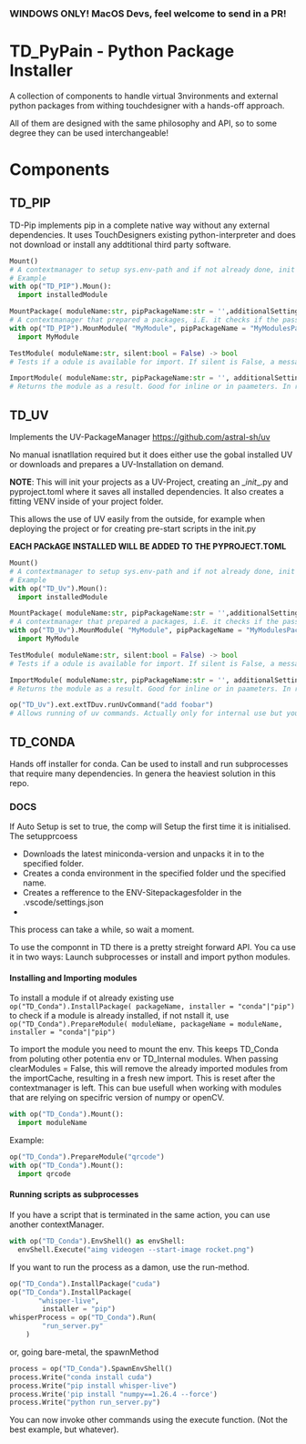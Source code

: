 ### WINDOWS ONLY! MacOS Devs, feel welcome to send in a PR!

# TD_PyPain - Python Package Installer
A collection of components to handle virtual 3nvironments and external python packages from withing touchdesigner with a hands-off approach.

All of them are designed with the same philosophy and API, so to some degree they can be used interchangeable!

# Components
## TD_PIP
TD-Pip implements pip in a complete native way without any external dependencies. It uses TouchDesigners existing python-interpreter and does not download or install any addtitional third party software.
```python
Mount()
# A contextmanager to setup sys.env-path and if not already done, init TD_PIP and make sure this happens in time.
# Example
with op("TD_PIP").Moun():
  import installedModule
```

```python
MountPackage( moduleName:str, pipPackageName:str = '',additionalSettings = [] )
# A contextmanager that prepared a packages, i.E. it checks if the passed module is already installed and will do that if the test fails.
with op("TD_PIP").MounModule( "MyModule", pipPackageName = "MyModulesPackage" ):
  import MyModule
```

```python
TestModule( moduleName:str, silent:bool = False) -> bool
# Tests if a odule is available for import. If silent is False, a messagebox will pop up.
```

```python
ImportModule( moduleName:str, pipPackageName:str = '', additionalSettings:List[str]=[] ) -> Module
# Returns the module as a result. Good for inline or in paameters. In regular code, use ContextManager
```

## TD_UV
Implements the UV-PackageManager https://github.com/astral-sh/uv

No manual isnatllation required but it does either use the gobal installed UV or downloads and prepares a UV-Installation on demand.

__NOTE__: This will init your projects as a UV-Project, creating an \__init__.py and pyproject.toml where it saves all installed dependencies. It also creates a fitting VENV inside of your project folder.

This allows the use of UV easily from the outside, for example when deploying the project or for creating pre-start scripts in the init.py

__EACH PACkAGE INSTALLED WILL BE ADDED TO THE PYPROJECT.TOML__


```python
Mount()
# A contextmanager to setup sys.env-path and if not already done, init TD_PIP and make sure this happens in time.
# Example
with op("TD_Uv").Moun():
  import installedModule
```

```python
MountPackage( moduleName:str, pipPackageName:str = '',additionalSettings = [] )
# A contextmanager that prepared a packages, i.E. it checks if the passed module is already installed and will do that if the test fails.
with op("TD_Uv").MounModule( "MyModule", pipPackageName = "MyModulesPackage" ):
  import MyModule
```

```python
TestModule( moduleName:str, silent:bool = False) -> bool
# Tests if a odule is available for import. If silent is False, a messagebox will pop up.
```

```python
ImportModule( moduleName:str, pipPackageName:str = '', additionalSettings:List[str]=[] ) -> Module
# Returns the module as a result. Good for inline or in paameters. In regular code, use ContextManager
```

```python
op("TD_Uv").ext.extTDuv.runUvCommand("add foobar")
# Allows running of uv commands. Actually only for internal use but you know what, go wild :=
```

## TD_CONDA
Hands off installer for conda. Can be used to install and run subprocesses that require many dependencies. In genera the heaviest solution in this repo.

### DOCS
If Auto Setup is set to true, the comp will Setup the first time it is initialised. 
The setupprcoess 
- Downloads the latest miniconda-version and unpacks it in to the specified folder.
- Creates a conda environment in the specified folder und the specified name.
- Creates a refference to the ENV-Sitepackagesfolder in the .vscode/settings.json
- 
This process can take a while, so wait a moment.

To use the componnt in TD there is a pretty streight forward API.
You ca use it in two ways: Launch subprocesses or install and import python modules.

#### Installing and Importing modules
To install a module if ot already existing use
```op("TD_Conda").InstallPackage( packageName, installer = "conda"|"pip")```
to check if a module is already installed, if not nstall it, use 
```op("TD_Conda").PrepareModule( moduleName, packageName = moduleName, installer = "conda"|"pip")```

To import the module you need to mount the env. This keeps TD_Conda from poluting other potentia env or TD_Internal modules.
When passing clearModules = False, this will remove the already imported modules from the importCache, resulting in a fresh new import. This is reset after the contextmanager is left. 
This can bue usefull when working with modules that are relying on specifric version of numpy or openCV.
```python
with op("TD_Conda").Mount():
  import moduleName
```

Example:
```python
op("TD_Conda").PrepareModule("qrcode")
with op("TD_Conda").Mount():
  import qrcode
```

#### Running scripts as subprocesses
If you have a script that is terminated in the same action, you can use another contextManager.
```python
with op("TD_Conda").EnvShell() as envShell:
  envShell.Execute("aimg videogen --start-image rocket.png")
```

If you want to run the process as a damon, use the run-method.
```python
op("TD_Conda").InstallPackage("cuda")
op("TD_Conda").InstallPackage(
       "whisper-live", 
        installer = "pip")
whisperProcess = op("TD_Conda").Run(
        "run_server.py"
    )
```

or, going bare-metal, the spawnMethod
```python
process = op("TD_Conda").SpawnEnvShell()
process.Write("conda install cuda")
process.Write("pip install whisper-live")
process.Write('pip install "numpy==1.26.4 --force')
process.Write("python run_server.py")
```

You can now invoke other commands using the execute function. (Not the best example, but whatever).


